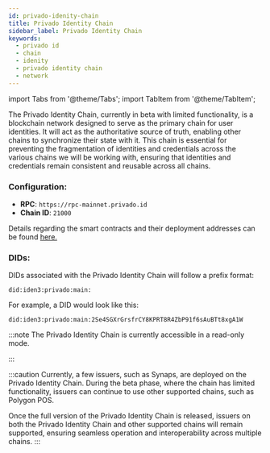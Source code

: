 ```yaml
---
id: privado-idenity-chain
title: Privado Identity Chain
sidebar_label: Privado Identity Chain
keywords:
  - privado id
  - chain
  - idenity
  - privado identity chain
  - network
---
```

import Tabs from '@theme/Tabs';
import TabItem from '@theme/TabItem';

The Privado Identity Chain, currently in beta with limited functionality, is a blockchain network designed to serve as the primary chain for user identities. It will act as the authoritative source of truth, enabling other chains to synchronize their state with it. This chain is essential for preventing the fragmentation of identities and credentials across the various chains we will be working with, ensuring that identities and credentials remain consistent and reusable across all chains.

### Configuration:

- **RPC**: `https://rpc-mainnet.privado.id`
- **Chain ID**: `21000` 

Details regarding the smart contracts and their deployment addresses can be found [here.](./smart-contracts.md)

### DIDs:
DIDs associated with the Privado Identity Chain will follow a prefix format:

```main
did:iden3:privado:main:
```

For example, a DID would look like this:

`did:iden3:privado:main:2Se4SGXrGrsfrCY8KPRT8R4ZbP91f6sAuBTt8xgA1W`

:::note
The Privado Identity Chain is currently accessible in a read-only mode.
<!-- State transitions and MTP issuance are not currently supported. -->
:::

:::caution
Currently, a few issuers, such as Synaps, are deployed on the Privado Identity Chain. During the beta phase, where the chain has limited functionality, issuers can continue to use other supported chains, such as Polygon POS.

Once the full version of the Privado Identity Chain is released, issuers on both the Privado Identity Chain and other supported chains will remain supported, ensuring seamless operation and interoperability across multiple chains.
:::